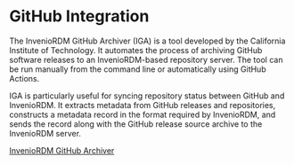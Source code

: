 # GitHub Integration

The InvenioRDM GitHub Archiver (IGA) is a tool developed by the California Institute of Technology. It automates the process of archiving GitHub software releases to an InvenioRDM-based repository server. The tool can be run manually from the command line or automatically using GitHub Actions.

IGA is particularly useful for syncing repository status between GitHub and InvenioRDM. It extracts metadata from GitHub releases and repositories, constructs a metadata record in the format required by InvenioRDM, and sends the record along with the GitHub release source archive to the InvenioRDM server.

[InvenioRDM GitHub Archiver](https://caltechlibrary.github.io/iga/)
